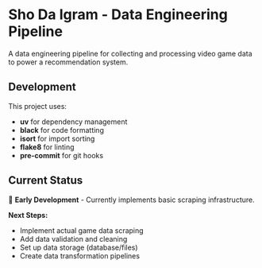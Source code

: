 # Sho Da Igram - Data Engineering Pipeline

A data engineering pipeline for collecting and processing video game data to power a recommendation system.

## Development

This project uses:

- **uv** for dependency management
- **black** for code formatting
- **isort** for import sorting
- **flake8** for linting
- **pre-commit** for git hooks

## Current Status

🚧 **Early Development** - Currently implements basic scraping infrastructure.

**Next Steps:**

- Implement actual game data scraping
- Add data validation and cleaning
- Set up data storage (database/files)
- Create data transformation pipelines
